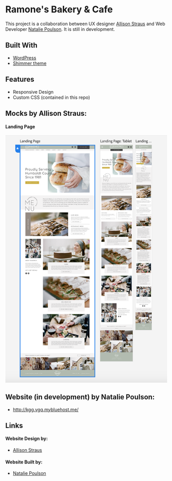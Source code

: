 # Ramone's Bakery & Cafe
This project is a collaboration between UX designer [Allison Straus](https://www.allisonstraus.com/) and Web Developer [Natalie Poulson](https://github.com/natalie-poulson). It is still in development. 

## Built With
* [WordPress](https://wordpress.org/)
* [Shimmer theme](https://support.almondandwhite.com/theme-documentation/shimmer-theme/)

## Features
* Responsive Design
* Custom CSS (contained in this repo)

## Mocks by Allison Straus:
#### Landing Page
<img src="./mocks/landingPage.png">

## Website (in development) by Natalie Poulson:
* http://kgg.vgq.mybluehost.me/

## Links
#### Website Design by: 
* <a href= 'https://www.allisonstraus.com/' target='_blank'>Allison Straus</a>
#### Website Built by:
* [Natalie Poulson](https://github.com/natalie-poulson)

